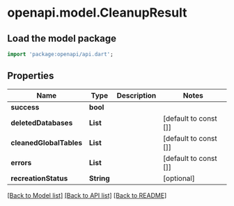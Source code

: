 # openapi.model.CleanupResult

## Load the model package
```dart
import 'package:openapi/api.dart';
```

## Properties
Name | Type | Description | Notes
------------ | ------------- | ------------- | -------------
**success** | **bool** |  | 
**deletedDatabases** | **List<String>** |  | [default to const []]
**cleanedGlobalTables** | **List<String>** |  | [default to const []]
**errors** | **List<String>** |  | [default to const []]
**recreationStatus** | **String** |  | [optional] 

[[Back to Model list]](../README.md#documentation-for-models) [[Back to API list]](../README.md#documentation-for-api-endpoints) [[Back to README]](../README.md)


